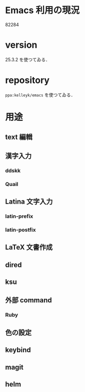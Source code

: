 Emacs 利用の現況
===

82284

# version

25.3.2 を使つてゐる．

# repository

`ppa:kelleyk/emacs` を使つてゐる．

# 用途



## text 編輯

## 漢字入力

### ddskk

### Quail

## Latina 文字入力

### latin-prefix

### latin-postfix

## LaTeX 文書作成

## dired

## ksu

## 外部 command

### Ruby

## 色の設定

## keybind

## magit

## helm



